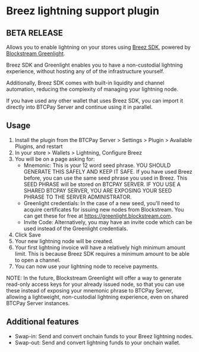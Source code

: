 # Breez lightning support plugin

## BETA RELEASE

Allows you to enable lightning on your stores using [Breez SDK](https://breez.technology/sdk/), powered by [Blockstream Greenlight](https://blockstream.com/lightning/greenlight/).

Breez SDK and Greenlight enables you to have a non-custodial lightning experience, without hosting any of of the infrastructure yourself.

Additionally, Breez SDK comes with built-in liquidity and channel automation, reducing the complexity of managing your lightning node.

If you have used any other wallet that uses Breez SDK, you can import it directly into BTCPay Server and continue using it in parallel.

## Usage

1. Install the plugin from the BTCPay Server > Settings > Plugin > Available Plugins, and restart
2. In your store > Wallets > Lightning, Configure Breez
3. You will be on a page asking for:
   - Mnemonic: This is your 12 word seed phrase. YOU SHOULD GENERATE THIS SAFELY AND KEEP IT SAFE. If you have used Breez before, you can use the same seed phrase you used in Breez. This SEED PHRASE will be stored on BTCPAY SERVER.  IF YOU USE A SHARED BTCPAY SERVER, YOU ARE EXPOSING YOUR SEED PHRASE TO THE SERVER ADMINISTRATOR.
   - Greenlight credentials: In the case of a new seed, you'll need to acquire certificates for issuing new nodes from Blockstream. You can get these for free at https://greenlight.blockstream.com.
   - Invite Code: Alternatively, you may have an invite code which can be used instead of the Greenlight credentials.
4. Click Save
5. Your new lightning node will be created.
6. Your first lightning invoice will have a relatively high minimum amount limit. This is because Breez SDK requires a minimum amount to be able to open a channel.
7. You can now use your lightning node to receive payments.

NOTE: In the future, Blockstream Greenlight will offer a way to generate read-only access keys for your already issued node, so that you can use these instead of exposing your mnemonic phrase to BTCPay Server, allowing a lightweight, non-custodial lightning experience, even on shared BTCPay Server instances.

## Additional features

* Swap-in: Send and convert onchain funds to your Breez lightning nodes.
* Swap-out: Send and convert lightning funds to your onchain wallet.